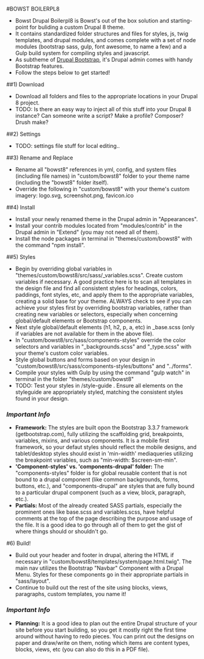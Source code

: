 #BOWST BOILERPL8

- Bowst Drupal Boilerpl8 is Bowst's out of the box solution and starting-point for buliding a custom Drupal 8 theme. 
- It contains standardized folder structures and files for styles, js, twig templates, and drupal modules, and comes complete with a set of node modules (bootstrap sass, gulp, font awesome, to name a few) and a Gulp build system for compiling styles and javascript.  
- As subtheme of [Drupal Bootstrap](https://www.drupal.org/project/bootstrap), it's Drupal admin comes with handy Bootstrap features.
- Follow the steps below to get started!


##1) Download

- Download all folders and files to the appropriate locations in your Drupal 8 project. 
- TODO: Is there an easy way to inject all of this stuff into your Drupal 8 instance?  Can someone write a script?  Make a profile?  Composer?  Drush make?

##2) Settings

- TODO: settings file stuff for local editing..

##3) Rename and Replace

- Rename all "bowst8" references in yml, config, and system files (including file names) in "custom/bowst8" folder to your theme name (including the "bowst8" folder itself).
- Override the following in "custom/bowst8" with your theme's custom imagery: logo.svg, screenshot.png, favicon.ico

##4) Install
- Install your newly renamed theme in the Drupal admin in "Appearances".
- Install your contrib modules located from "modules/contrib" in the Drupal admin in "Extend" (you may not need all of them).
- Install the node packages in terminal in "themes/custom/bowst8" with the command "npm install".

##5) Styles

- Begin by overriding global variables in "themes/custom/bowst8/src/sass/_variables.scss".  Create custom variables if necessary.  A good practice here is to scan all templates in the design file and find all consistent styles for headings, colors, paddings, font styles, etc, and apply them to the appropriate variables, creating a solid base for your theme.  ALWAYS check to see if you can achieve your styles first by overriding bootstrap variables, rather than creating new variables or selectors, especially when concerning global/default elements or Bootstrap components.
- Next style global/default elements (h1, h2, p, a, etc) in _base.scss (only if variables are not available for them in the above file).
- In "custom/bowst8/src/sass/components-styles" override the color selectors and variables in "_backgrounds.scss" and "_type.scss" with your theme's custom color variables.
- Style global buttons and forms based on your design in "custom/bowst8/src/sass/components-styles/buttons" and "../forms".
- Compile your styles with Gulp by using the command "gulp watch" in terminal in the folder "themes/custom/bowst8"
- TODO: Test your styles in /style-guide .  Ensure all elements on the styleguide are appropriately styled, matching the consistent styles found in your design.


### *Important Info*

- **Framework:** The styles are built opon the Bootstrap 3.3.7 framework (getbootstrap.com), fully utilizing the scaffolding grid, breakpoints, variables, mixins, and various components.  It is a mobile first framework, so your defaut styles should reflect the mobile designs, and tablet/desktop styles should exist in 'min-width' mediaqueries utilizing the breakpoint variables, such as "min-width: $screen-sm-min".
- **'Component-styles' vs. 'components-drupal' folder:** The "components-styles" folder is for global reusable content that is not bound to a drupal component (like common backgrounds, forms, buttons, etc.), and "components-drupal" are styles that are fully bound to a particular drupal component (such as a view, block, paragraph, etc.).
- **Partials:** Most of the already created SASS partials, especially the prominent ones like base.scss and variables.scss, have helpful comments at the top of the page describing the purpose and usage of the file.  It is a good idea to go through all of them to get the gist of where things should or shouldn't go.

#6) Build!

- Build out your header and footer in drupal, altering the HTML if necessary in "custom/bowst8/templates/system/page.html.twig".  The main nav utilizes the Bootstrap "Navbar" Component with a Drupal Menu.  Styles for these components go in their appropriate partials in "sass/layout".
- Continue to build out the rest of the site using blocks, views, paragraphs, custom templates, you name it!  

### *Important Info*

- **Planning:** It is a good idea to plan out the entire Drupal structure of your site before you start building, so you get it mostly right the first time around without having to redo pieces.  You can print out the designs on paper and draw/write on them, noting which items are content types, blocks, views, etc (you can also do this in a PDF file).
